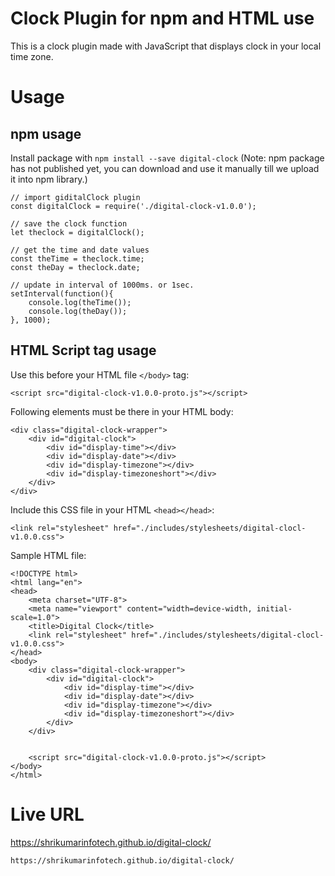 # Clock Plugin for npm and HTML use
This is a clock plugin made with JavaScript that displays clock in your local time zone.

# Usage

## npm usage
Install package with `npm install --save digital-clock`
(Note: npm package has not published yet, you can download and use it manually till we upload it into npm library.)

```
// import giditalClock plugin
const digitalClock = require('./digital-clock-v1.0.0');

// save the clock function
let theclock = digitalClock();

// get the time and date values
const theTime = theclock.time;
const theDay = theclock.date;

// update in interval of 1000ms. or 1sec.
setInterval(function(){
    console.log(theTime());
    console.log(theDay());
}, 1000);
```
## HTML Script tag usage

Use this before your HTML file `</body>` tag:
```
<script src="digital-clock-v1.0.0-proto.js"></script>
```

Following elements must be there in your HTML body:
```
<div class="digital-clock-wrapper">
    <div id="digital-clock">
        <div id="display-time"></div>
        <div id="display-date"></div>
        <div id="display-timezone"></div>
        <div id="display-timezoneshort"></div>
    </div>
</div>
```

Include this CSS file in your HTML `<head></head>`:
```
<link rel="stylesheet" href="./includes/stylesheets/digital-clocl-v1.0.0.css">
```

Sample HTML file:
```
<!DOCTYPE html>
<html lang="en">
<head>
    <meta charset="UTF-8">
    <meta name="viewport" content="width=device-width, initial-scale=1.0">
    <title>Digital Clock</title>
    <link rel="stylesheet" href="./includes/stylesheets/digital-clocl-v1.0.0.css">
</head>
<body>
    <div class="digital-clock-wrapper">
        <div id="digital-clock">
            <div id="display-time"></div>
            <div id="display-date"></div>
            <div id="display-timezone"></div>
            <div id="display-timezoneshort"></div>
        </div>
    </div>
    

    <script src="digital-clock-v1.0.0-proto.js"></script>
</body>
</html>
```

# Live URL
<a href="https://shrikumarinfotech.github.io/digital-clock/" target="_blank">https://shrikumarinfotech.github.io/digital-clock/</a>
```
https://shrikumarinfotech.github.io/digital-clock/
```